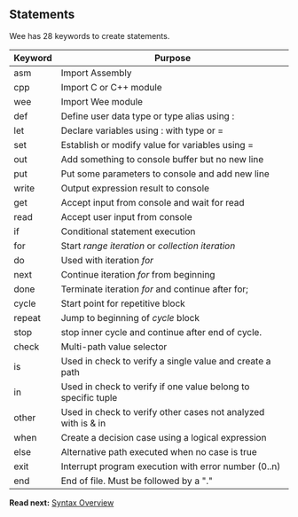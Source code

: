 ## Statements

Wee has 28 keywords to create statements.

| Keyword  | Purpose
|----------|--------------------------------------------------
| asm      | Import Assembly
| cpp      | Import C or C++ module
| wee      | Import Wee module
| def      | Define user data type or type alias using :
| let      | Declare variables using : with type or =
| set      | Establish or modify value for variables using =
| out      | Add something to console buffer but no new line 
| put      | Put some parameters to console and add new line
| write    | Output expression result to console 
| get      | Accept input from console and wait for read
| read     | Accept user input from console 
| if       | Conditional statement execution 
| for      | Start _range iteration_ or _collection iteration_
| do       | Used with iteration _for_
| next     | Continue iteration _for_ from beginning
| done     | Terminate iteration _for_ and continue after for;
| cycle    | Start point for repetitive block
| repeat   | Jump to beginning of _cycle_ block
| stop     | stop inner cycle and continue after end of cycle.
| check    | Multi-path value selector
| is       | Used in check to verify a single value and create a path
| in       | Used in check to verify if one value belong to specific tuple
| other    | Used in check to verify other cases not analyzed with is & in
| when     | Create a decision case using a logical expression
| else     | Alternative path executed when no case is true
| exit     | Interrupt program execution with error number (0..n)
| end      | End of file. Must be followed by a "."

**Read next:** [Syntax Overview](syntax/syntax.md)